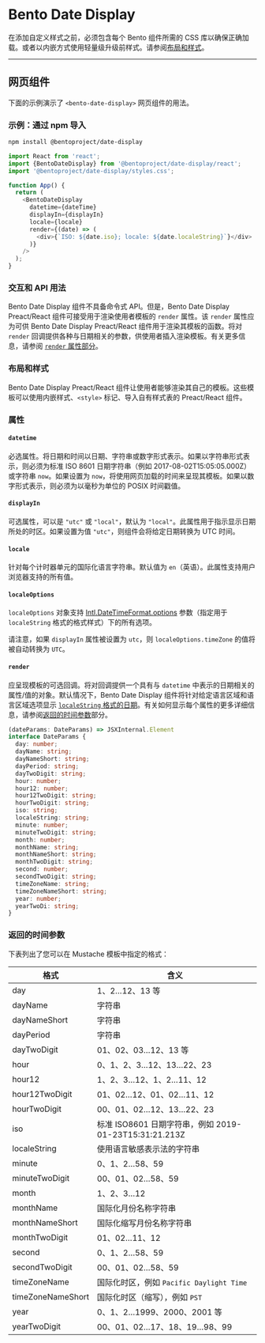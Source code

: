 # Bento Date Display

在添加自定义样式之前，必须包含每个 Bento 组件所需的 CSS 库以确保正确加载。或者以内嵌方式使用轻量级升级前样式。请参阅[布局和样式](#layout-and-style)。

<!--
## Web Component

TODO(https://go.amp.dev/issue/36619): Restore this section. We don't include it because we don't support <template> in Bento Web Components yet.

An older version of this file contains the removed section, though it's incorrect:

https://github.com/ampproject/amphtml/blob/422d171e87571c4d125a2bf956e78e92444c10e8/extensions/amp-date-display/1.0/README.md
-->

---

## 网页组件

下面的示例演示了 `<bento-date-display>` 网页组件的用法。

### 示例：通过 npm 导入

```sh
npm install @bentoproject/date-display
```

```javascript
import React from 'react';
import {BentoDateDisplay} from '@bentoproject/date-display/react';
import '@bentoproject/date-display/styles.css';

function App() {
  return (
    <BentoDateDisplay
      datetime={dateTime}
      displayIn={displayIn}
      locale={locale}
      render={(date) => (
        <div>{`ISO: ${date.iso}; locale: ${date.localeString}`}</div>
      )}
    />
  );
}
```

### 交互和 API 用法

Bento Date Display 组件不具备命令式 API。但是，Bento Date Display Preact/React 组件可接受用于渲染使用者模板的 `render` 属性。该 `render` 属性应为可供 Bento Date Display Preact/React 组件用于渲染其模板的函数。将对 `render` 回调提供各种与日期相关的参数，供使用者插入渲染模板。有关更多信息，请参阅 <a href="#render" data-md-type="link">`render` 属性部分</a>。

### 布局和样式

Bento Date Display Preact/React 组件让使用者能够渲染其自己的模板。这些模板可以使用内嵌样式、`<style>` 标记、导入自有样式表的 Preact/React 组件。

### 属性

#### `datetime`

必选属性。将日期和时间以日期、字符串或数字形式表示。如果以字符串形式表示，则必须为标准 ISO 8601 日期字符串（例如 2017-08-02T15:05:05.000Z）或字符串 `now`。如果设置为 `now`，将使用网页加载的时间来呈现其模板。如果以数字形式表示，则必须为以毫秒为单位的 POSIX 时间戳值。

#### `displayIn`

可选属性，可以是 `"utc"` 或 `"local"`，默认为 `"local"`。此属性用于指示显示日期所处的时区。如果设置为值 `"utc"`，则组件会将给定日期转换为 UTC 时间。

#### `locale`

针对每个计时器单元的国际化语言字符串。默认值为 `en`（英语）。此属性支持用户浏览器支持的所有值。

#### `localeOptions`

`localeOptions` 对象支持 [Intl.DateTimeFormat.options](https://developer.mozilla.org/en-US/docs/Web/JavaScript/Reference/Global_Objects/Intl/DateTimeFormat/DateTimeFormat#parameters) 参数（指定用于 `localeString` 格式的格式样式）下的所有选项。

请注意，如果 `displayIn` 属性被设置为 `utc`，则 `localeOptions.timeZone` 的值将被自动转换为 `UTC`。

#### `render`

应呈现模板的可选回调。将对回调提供一个具有与 `datetime` 中表示的日期相关的属性/值的对象。默认情况下，Bento Date Display 组件将针对给定语言区域和语言区域选项显示 [`localeString` 格式的日期](https://developer.mozilla.org/en-US/docs/Web/JavaScript/Reference/Global_Objects/Date/toLocaleString)。有关如何显示每个属性的更多详细信息，请参阅[返回的时间参数](#returned-time-parameters)部分。

```typescript
(dateParams: DateParams) => JSXInternal.Element
interface DateParams {
  day: number;
  dayName: string;
  dayNameShort: string;
  dayPeriod: string;
  dayTwoDigit: string;
  hour: number;
  hour12: number;
  hour12TwoDigit: string;
  hourTwoDigit: string;
  iso: string;
  localeString: string;
  minute: number;
  minuteTwoDigit: string;
  month: number;
  monthName: string;
  monthNameShort: string;
  monthTwoDigit: string;
  second: number;
  secondTwoDigit: string;
  timeZoneName: string;
  timeZoneNameShort: string;
  year: number;
  yearTwoDi: string;
}
```

### 返回的时间参数

下表列出了您可以在 Mustache 模板中指定的格式：

格式 | 含义
--- | ---
day | 1、2…12、13 等
dayName | 字符串
dayNameShort | 字符串
dayPeriod | 字符串
dayTwoDigit | 01、02、03…12、13 等
hour | 0、1、2、3…12、13…22、23
hour12 | 1、2、3…12、1、2…11、12
hour12TwoDigit | 01、02…12、01、02…11、12
hourTwoDigit | 00、01、02…12、13…22、23
iso | 标准 ISO8601 日期字符串，例如 2019-01-23T15:31:21.213Z
localeString | 使用语言敏感表示法的字符串
minute | 0、1、2…58、59
minuteTwoDigit | 00、01、02…58、59
month | 1、2、3…12
monthName | 国际化月份名称字符串
monthNameShort | 国际化缩写月份名称字符串
monthTwoDigit | 01、02…11、12
second | 0、1、2…58、59
secondTwoDigit | 00、01、02…58、59
timeZoneName | 国际化时区，例如 `Pacific Daylight Time`
timeZoneNameShort | 国际化时区（缩写），例如 `PST`
year | 0、1、2…1999、2000、2001 等
yearTwoDigit | 00、01、02…17、18、19…98、99
